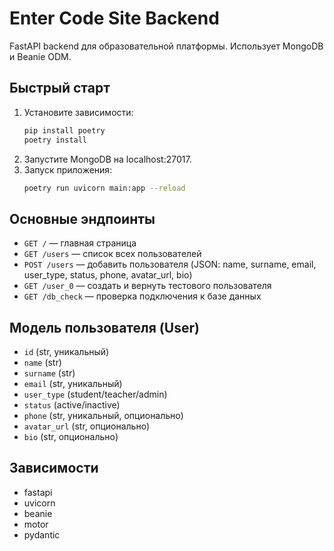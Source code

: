 # Enter Code Site Backend

FastAPI backend для образовательной платформы. Использует MongoDB и Beanie ODM.

## Быстрый старт

1. Установите зависимости:
   ```bash
   pip install poetry
   poetry install
   ```
2. Запустите MongoDB на localhost:27017.
3. Запуск приложения:
   ```bash
   poetry run uvicorn main:app --reload
   ```

## Основные эндпоинты

- `GET /` — главная страница
- `GET /users` — список всех пользователей
- `POST /users` — добавить пользователя (JSON: name, surname, email, user_type, status, phone, avatar_url, bio)
- `GET /user_0` — создать и вернуть тестового пользователя
- `GET /db_check` — проверка подключения к базе данных

## Модель пользователя (User)

- `id` (str, уникальный)
- `name` (str)
- `surname` (str)
- `email` (str, уникальный)
- `user_type` (student/teacher/admin)
- `status` (active/inactive)
- `phone` (str, уникальный, опционально)
- `avatar_url` (str, опционально)
- `bio` (str, опционально)

## Зависимости
- fastapi
- uvicorn
- beanie
- motor
- pydantic 